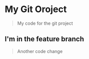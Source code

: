 # My Git Oroject

> My code for the git project

## I'm in the feature branch

> Another code change
